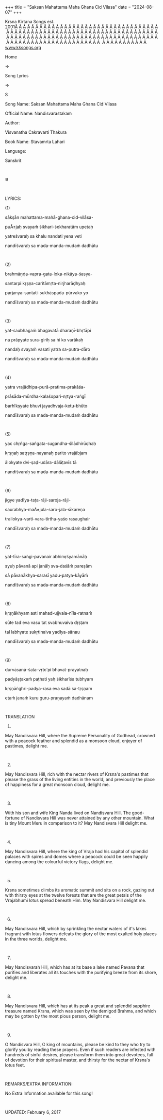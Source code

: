 +++ 
title = "Saksan Mahattama Maha Ghana Cid Vilasa"
date = "2024-08-07"
+++

Krsna Kirtana Songs est. 2001Â Â Â Â Â Â Â Â Â Â Â Â Â Â Â Â Â Â Â Â Â Â Â Â Â Â Â Â Â Â Â Â Â Â Â Â Â Â Â Â Â Â Â Â Â Â Â Â Â Â Â Â Â Â Â Â Â Â Â Â Â Â Â Â Â Â Â Â Â Â Â Â Â Â Â Â Â Â Â Â Â Â Â Â Â Â Â Â Â Â Â Â Â Â Â Â Â Â Â Â Â Â Â Â Â Â Â Â Â Â Â Â Â Â Â Â Â Â Â Â Â Â Â Â Â Â Â Â Â Â Â Â  Â Â Â Â Â Â Â Â Â Â Â  
www.kksongs.org








Home
 
⇒
 
Song Lyrics
 
⇒
 
S


Song
Name: Saksan Mahattama Maha Ghana Cid Vilasa


Official
Name: Nandisvarastakam


Author:

Visvanatha Cakravarti Thakura


Book
Name: 
Stavamrta
Lahari


Language:

Sanskrit


 








अ








 


LYRICS:


(1)


sākṣān
mahattama-mahā-ghana-cid-vilāsa-


puÃ±jaḥ svayaḿ
śikhari-śekharatām upetaḥ 


yatreśvaraḥ sa khalu nandati yena
veti


nandīśvaraḥ sa
mada-manda-mudaḿ dadhātu 


 


(2)


brahmāṇḍa-vapra-gata-loka-nikāya-śasya-


santarpi
kṛṣṇa-caritāmṛta-nirjharāḍhyaḥ 


parjanya-santati-sukhāspada-pūrvako
yo


nandīśvaraḥ sa
mada-manda-mudaḿ dadhātu 


 


(3)


yat-saubhagaḿ bhagavatā dharaṇī-bhṛtāpi


na prāpyate sura-giriḥ sa hi ko
varākaḥ 


nandaḥ svayaḿ vasati yatra
sa-putra-dāro


nandīśvaraḥ sa
mada-manda-mudaḿ dadhātu 


 


(4)


yatra
vrajādhipa-purā-pratima-prakāśa-


prāsāda-mūrdha-kalaśopari-nṛtya-rańgī



barhīkṣyate bhuvi jayadhvaja-ketu-bhūto


nandīśvaraḥ sa
mada-manda-mudaḿ dadhātu 


 


(5)


yac
chṛńga-sańgata-sugandha-śilādhirūḍhaḥ


kṛṣṇaḥ
satṛṣṇa-nayanaḥ parito vrajābjam 


ālokyate
dvi-ṣaḍ-udāra-dālāṭavīs tā 


nandīśvaraḥ sa
mada-manda-mudaḿ dadhātu 


 


(6)


jigye
yadīya-taṭa-rāji-saroja-rāji-


saurabhya-maÃ±jula-saro-jala-śīkareṇa



trailokya-varti-vara-tīrtha-yaśo
rasaughair


nandīśvaraḥ sa
mada-manda-mudaḿ dadhātu 


 


(7)


yat-tīra-sańgi-pavanair
abhimṛśyamānāḥ


syuḥ pāvanā api
janāḥ sva-daśāḿ pareṣām 


sā pāvanākhya-sarasī
yadu-patya-kāyāḿ


nandīśvaraḥ sa
mada-manda-mudaḿ dadhātu 


 


(8)


kṛṣṇākhyam asti
mahad-ujjvala-nīla-ratnaḿ


sūte tad eva vasu tat svabhuvaiva
dṛṣṭam 


tal labhyate sukṛtinaiva
yadīya-sānau


nandīśvaraḥ sa
mada-manda-mudaḿ dadhātu 


 


(9)


durvāsanā-śata-vṛto'pi
bhavat-prayatnaḥ


padyāṣṭakaḿ
paṭhati yaḥ śikharīśa tubhyam 


kṛṣṇāńghri-padya-rasa
eva sadā sa-tṛṣṇam


etaḿ janaḿ kuru
guru-praṇayaḿ dadhānam 


 


TRANSLATION


1)
May Nandisvara Hill, where the Supreme Personality of Godhead, crowned with a
peacock feather and splendid as a monsoon cloud, enjoyer of pastimes, delight
me.


 


2)
May Nandisvara Hill, rich with the nectar rivers of Krsna's pastimes that
please the grass of the living entities in the world, and previously the place
of happiness for a great monsoon cloud, delight me.


 


3)
With his son and wife King Nanda lived on Nandisvara Hill. The good-fortune of
Nandisvara Hill was never attained by any other mountain. What is tiny Mount Meru in comparison to it? May Nandisvara Hill delight me.


 


4)
May Nandisvara Hill, where the king of Vraja had his capitol of splendid
palaces with spires and domes where a peacock could be seen happily dancing
among the colourful victory flags, delight me.


 


5)
Krsna sometimes climbs its aromatic summit and sits on a rock, gazing out with
thirsty eyes at the twelve forests that are the great petals of the Vrajabhumi
lotus spread beneath Him. May Nandisvara Hill delight me.


 


6)
May Nandisvara Hill, which by sprinkling the nectar waters of it's lakes
fragrant with lotus flowers defeats the glory of the most exalted holy places
in the three worlds, delight me.


 


7)
May Nandisvarah Hill, which has at its base a lake named Pavana that purifies
and liberates all its touches with the purifying breeze from its shore, delight
me.


 


8)
May Nandisvara Hill, which has at its peak a great and splendid sapphire
treasure named Krsna, which was seen by the demigod Brahma, and which may be
gotten by the most pious person, delight me.


 


9)
O Nandisvara Hill, O king of mountains, please be kind to they who try to
glorify you by reading these prayers. Even if such readers are infested with
hundreds of sinful desires, please transform them into great devotees, full of
devotion for their spiritual master, and thirsty for the nectar of Krsna's
lotus feet.


 


REMARKS/EXTRA
INFORMATION:


No
Extra Information available for this song!


 


UPDATED:
 February 6, 2017